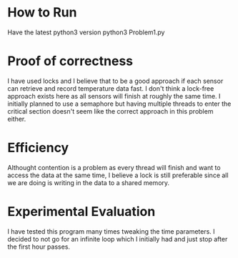 # How to Run

Have the latest python3 version
python3 Problem1.py

# Proof of correctness

I have used locks and I believe that to be a good approach if each sensor can retrieve and record temperature data fast. I don't think a lock-free approach exists here as all sensors will finish at roughly the same time. I initially planned to use a semaphore but having multiple threads to enter the critical section doesn't seem like the correct approach in this problem either.

# Efficiency

Althought contention is a problem as every thread will finish and want to access the data at the same time, I believe a lock is still preferable since all we are doing is writing in the data to a shared memory.

# Experimental Evaluation

I have tested this program many times tweaking the time parameters. I decided to not go for an infinite loop which I initially had and just stop after the first hour passes.
